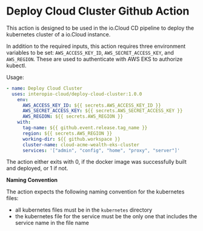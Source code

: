 # Deploy Cloud Cluster Github Action

This action is designed to be used in the io.Cloud CD pipeline to deploy the kubernetes cluster of a io.Cloud instance.

In addition to the required inputs, this action requires three environment variables to be set: `AWS_ACCESS_KEY_ID`, `AWS_SECRET_ACCESS_KEY`, and `AWS_REGION`. These are used to authenticate with AWS EKS to authorize kubectl.

Usage:
```yaml
- name: Deploy Cloud Cluster
  uses: interopio-cloud/deploy-cloud-cluster:1.0.0
    env:
      AWS_ACCESS_KEY_ID: ${{ secrets.AWS_ACCESS_KEY_ID }}
      AWS_SECRET_ACCESS_KEY: ${{ secrets.AWS_SECRET_ACCESS_KEY }}
      AWS_REGION: ${{ secrets.AWS_REGION }}
    with:
      tag-name: ${{ github.event.release.tag_name }}
      region: ${{ secrets.AWS_REGION }}
      working-dir: ${{ github.workspace }}
      cluster-name: cloud-acme-wealth-eks-cluster
      services: '["admin", "config", "home", "proxy", "server"]'
```

The action either exits with 0, if the docker image was successfully built and deployed, or 1 if not.

**Naming Convention**

The action expects the following naming convention for the kubernetes files:
- all kubernetes files must be in the `kubernetes` directory
- the kubernetes file for the service must be the only one that includes the service name in the file name